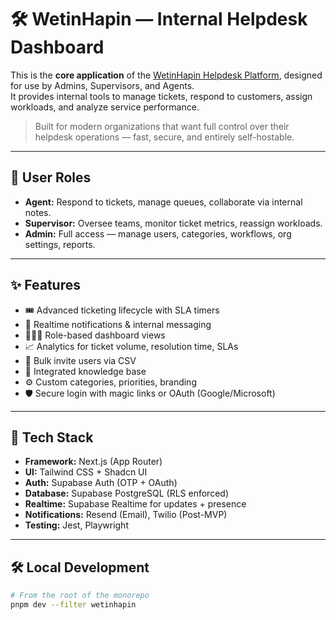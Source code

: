 # 🛠️ WetinHapin — Internal Helpdesk Dashboard

This is the **core application** of the [WetinHapin Helpdesk Platform](https://github.com/koirah-technology/wetinhapin), designed for use by Admins, Supervisors, and Agents.  
It provides internal tools to manage tickets, respond to customers, assign workloads, and analyze service performance.

> Built for modern organizations that want full control over their helpdesk operations — fast, secure, and entirely self-hostable.

---

## 👥 User Roles

- **Agent:** Respond to tickets, manage queues, collaborate via internal notes.  
- **Supervisor:** Oversee teams, monitor ticket metrics, reassign workloads.  
- **Admin:** Full access — manage users, categories, workflows, org settings, reports.

---

## ✨ Features

- 🎟️ Advanced ticketing lifecycle with SLA timers  
- 🔔 Realtime notifications & internal messaging  
- 🧑‍🤝‍🧑 Role-based dashboard views  
- 📈 Analytics for ticket volume, resolution time, SLAs  
- 📂 Bulk invite users via CSV  
- 🧠 Integrated knowledge base  
- ⚙️ Custom categories, priorities, branding  
- 🛡️ Secure login with magic links or OAuth (Google/Microsoft)

---

## 🧱 Tech Stack

- **Framework:** Next.js (App Router)  
- **UI:** Tailwind CSS + Shadcn UI  
- **Auth:** Supabase Auth (OTP + OAuth)  
- **Database:** Supabase PostgreSQL (RLS enforced)  
- **Realtime:** Supabase Realtime for updates + presence  
- **Notifications:** Resend (Email), Twilio (Post-MVP)  
- **Testing:** Jest, Playwright

---

## 🛠️ Local Development

```bash
# From the root of the monorepo
pnpm dev --filter wetinhapin